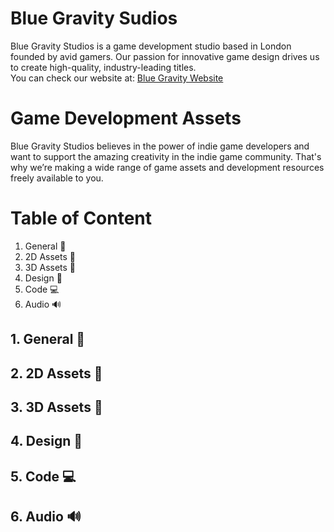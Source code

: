 # Blue Gravity Sudios

Blue Gravity Studios is a game development studio based in London founded by avid gamers. Our passion for innovative game design drives us to create high-quality, industry-leading titles.  
You can check our website at: [Blue Gravity Website](https://gravity.blue/)

# Game Development Assets

Blue Gravity Studios believes in the power of indie game developers and want to support the amazing creativity in the indie game community. That's why we’re making a wide range of game assets and development resources freely available to you.

# Table of Content

1. General 📖
2. 2D Assets 🎨
3. 3D Assets 🎲
4. Design 🧩
5. Code 💻
6. Audio 🔊


## 1. General 📖

## 2. 2D Assets 🎨

## 3. 3D Assets 🎲

## 4. Design 🧩

## 5. Code 💻

## 6. Audio 🔊
